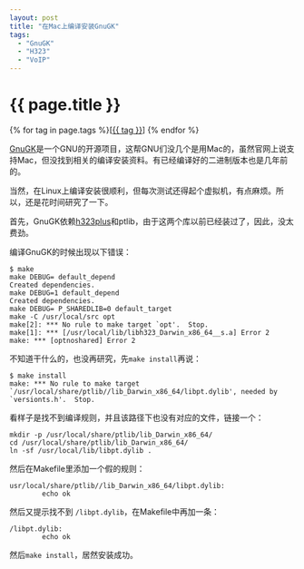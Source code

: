```yaml
---
layout: post
title: "在Mac上编译安装GnuGK"
tags:
  - "GnuGK"
  - "H323"
  - "VoIP"
---
```


# {{ page.title }}

<div class="tags">
{% for tag in page.tags %}[<a class="tag" href="/tags.html#{{ tag }}">{{ tag }}</a>] {% endfor %}
</div>

[GnuGK](http://www.gnugk.org)是一个GNU的开源项目，这帮GNU们没几个是用Mac的，虽然官网上说支持Mac，但没找到相关的编译安装资料。有已经编译好的二进制版本也是几年前的。

当然，在Linux上编译安装很顺利，但每次测试还得起个虚拟机，有点麻烦。所以，还是花时间研究了一下。

首先，GnuGK依赖[h323plus](http://www.h323plus.org)和ptlib，由于这两个库以前已经装过了，因此，没太费劲。

编译GnuGK的时候出现以下错误：

    $ make
    make DEBUG= default_depend
    Created dependencies.
    make DEBUG=1 default_depend
    Created dependencies.
    make DEBUG= P_SHAREDLIB=0 default_target
    make -C /usr/local/src opt
    make[2]: *** No rule to make target `opt'.  Stop.
    make[1]: *** [/usr/local/lib/libh323_Darwin_x86_64__s.a] Error 2
    make: *** [optnoshared] Error 2

不知道干什么的，也没再研究，先`make install`再说：

    $ make install
    make: *** No rule to make target `/usr/local/share/ptlib//lib_Darwin_x86_64/libpt.dylib', needed by `versionts.h'.  Stop.

看样子是找不到编译规则，并且该路径下也没有对应的文件，链接一个：

    mkdir -p /usr/local/share/ptlib/lib_Darwin_x86_64/
    cd /usr/local/share/ptlib/lib_Darwin_x86_64/
    ln -sf /usr/local/lib/libpt.dylib .

然后在Makefile里添加一个假的规则：

    usr/local/share/ptlib//lib_Darwin_x86_64/libpt.dylib:
            echo ok

然后又提示找不到 `/libpt.dylib`，在Makefile中再加一条：

    /libpt.dylib:
            echo ok

然后`make install`，居然安装成功。

